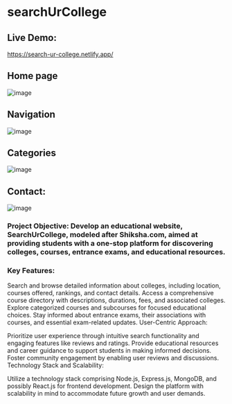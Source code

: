 # searchUrCollege
## Live Demo:
https://search-ur-college.netlify.app/

## Home page
![image](https://github.com/MOHDSAMIULLAH/searchUrCollege/assets/91786605/8c3ffaeb-e6a7-49cd-b895-8124630327ff)

## Navigation
![image](https://github.com/MOHDSAMIULLAH/searchUrCollege/assets/91786605/5146c585-ff8b-477e-a9dc-35a5e1bc174d)

## Categories
![image](https://github.com/MOHDSAMIULLAH/searchUrCollege/assets/91786605/3a832c7d-7de1-4bec-bc68-4ceed6a7766a)

## Contact:
![image](https://github.com/MOHDSAMIULLAH/searchUrCollege/assets/91786605/63783684-acd6-4cc4-aa1b-597829448d67)

### Project Objective: Develop an educational website, SearchUrCollege, modeled after Shiksha.com, aimed at providing students with a one-stop platform for discovering colleges, courses, entrance exams, and educational resources.

### Key Features:

Search and browse detailed information about colleges, including location, courses offered, rankings, and contact details.
Access a comprehensive course directory with descriptions, durations, fees, and associated colleges.
Explore categorized courses and subcourses for focused educational choices.
Stay informed about entrance exams, their associations with courses, and essential exam-related updates.
User-Centric Approach:

Prioritize user experience through intuitive search functionality and engaging features like reviews and ratings.
Provide educational resources and career guidance to support students in making informed decisions.
Foster community engagement by enabling user reviews and discussions.
Technology Stack and Scalability:

Utilize a technology stack comprising Node.js, Express.js, MongoDB, and possibly React.js for frontend development.
Design the platform with scalability in mind to accommodate future growth and user demands.
